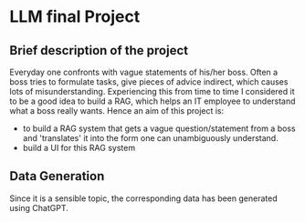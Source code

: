 # LLM final Project

## Brief description of the project

Everyday one confronts with vague statements of his/her boss. Often a boss tries to formulate tasks, give pieces of advice indirect, which causes lots of misunderstanding. Experiencing this from time to time I considered it to be a good idea to build a RAG, which helps an IT employee to understand what a boss really wants. Hence an aim of this project is:
- to build a RAG system that gets a vague question/statement from a boss and 'translates' it into the form one can unambiguously understand.
- build a UI for this RAG system

## Data Generation
Since it is a sensible topic, the corresponding data has been generated using ChatGPT. 